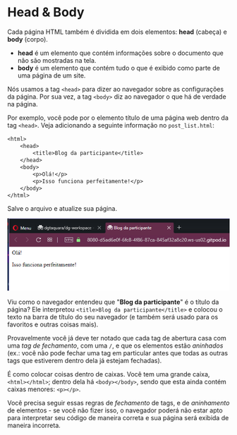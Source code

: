 # Head & Body

Cada página HTML também é dividida em dois elementos: **head** \(cabeça\) e **body** \(corpo\).

* **head** é um elemento que contém informações sobre o documento que não são mostradas na tela.
* **body** é um elemento que contém tudo o que é exibido como parte de uma página de um site.

Nós usamos a tag `<head>` para dizer ao navegador sobre as configurações da página. Por sua vez, a tag `<body>` diz ao navegador o que há de verdade na página.

Por exemplo, você pode por o elemento título de uma página web dentro da tag `<head>`. Veja adicionando a seguinte informação no `post_list.html`:

```markup
<html>
    <head>
        <title>Blog da participante</title>
    </head>
    <body>
        <p>Olá!</p>
        <p>Isso funciona perfeitamente!</p>
    </body>
</html>
```

Salve o arquivo e atualize sua página.

![Tela com informa&#xE7;&#xF5;es e t&#xED;tulo da p&#xE1;gina do nosso site](../.gitbook/assets/image%20%2831%29.png)

Viu como o navegador entendeu que "**Blog da participante**" é o título da página? Ele interpretou `<title>Blog da participante</title>` e colocou o texto na barra de título do seu navegador \(e também será usado para os favoritos e outras coisas mais\).

Provavelmente você já deve ter notado que cada tag de abertura casa com uma _tag de fechamento_, com uma `/`, e que os elementos estão _aninhados_ \(ex.: você não pode fechar uma tag em particular antes que todas as outras tags que estiverem dentro dela já estejam fechadas\).

É como colocar coisas dentro de caixas. Você tem uma grande caixa, `<html></html>`; dentro dela há `<body></body>`, sendo que esta ainda contém caixas menores: `<p></p>`.

Você precisa seguir essas regras de _fechamento_ de tags, e de _aninhamento_ de elementos - se você não fizer isso, o navegador poderá não estar apto para interpretar seu código de maneira correta e sua página será exibida de maneira incorreta.

